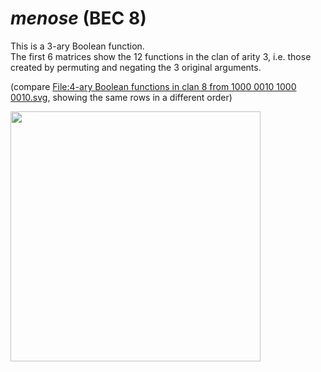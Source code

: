 # _menose_ (BEC 8)

This is a 3-ary Boolean function.<br>
The first 6 matrices show the 12 functions in the clan of arity 3,
i.e. those created by permuting and negating the 3 original arguments.

(compare
<a href="https://commons.wikimedia.org/wiki/File:4-ary_Boolean_functions_in_BEC_8_from_1000_0010_1000_0010.svg#File">
    File:4-ary Boolean functions in clan 8 from 1000 0010 1000 0010.svg</a>,
showing the same rows in a different order)<br>

<img src="../../../examples/e02_val_apply_ec/_img/menose_clan.svg" width="400">
